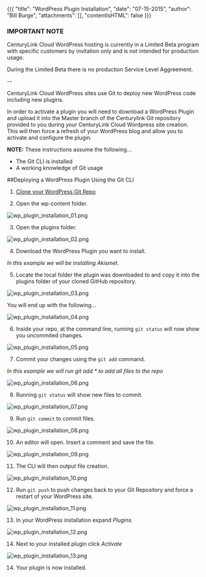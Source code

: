 {{{
  "title": "WordPress Plugin Installation",
  "date": "07-15-2015",
  "author": "Bill Burge",
  "attachments": [],
  "contentIsHTML": false
}}}

### IMPORTANT NOTECenturyLink Cloud WordPress hosting is currently in a Limited Beta program with specific customers by invitation only and is not intended for production usage.During the Limited Beta there is no production Service Level Aggreement.--

CenturyLink Cloud WordPress sites use Git to deploy new WordPress code including new plugins.

In order to activate a plugin you will need to download a WordPress Plugin and upload it into the Master branch of the Centurylink Git repository provided to you during your CenturyLink Cloud Wordpress site creation. This will then force a refresh of your WordPress blog and allow you to activate and configure the plugin.

**NOTE:** These instructions assume the following...

* The Git CLI is installed
* A working knowledge of Git usage

##Deploying a WordPress Plugin Using the Git CLI

1. [Clone your WordPress Git Repo](wordpress-clone-push-gitlab.md "Clone your WordPress Git Repo")

2. Open the wp-content folder.

  ![](../images/wp_plugin_installation/wp_plugin_installation_01.png "wp_plugin_installation_01.png")

3. Open the plugins folder.

  ![](../images/wp_plugin_installation/wp_plugin_installation_02.png "wp_plugin_installation_02.png")

4. Download the WordPress Plugin you want to install.

  _In this example we will be installing Akismet_.

5. Locate the local folder the plugin was downloaded to and copy it into the plugins folder of your cloned GitHub repository.

  ![](../images/wp_plugin_installation/wp_plugin_installation_03.png "wp_plugin_installation_03.png")

  You will end up with the following...

  ![](../images/wp_plugin_installation/wp_plugin_installation_04.png "wp_plugin_installation_04.png")

6. Inside your repo, at the command line, running `git status` will now show you uncommited changes.

  ![](../images/wp_plugin_installation/wp_plugin_installation_05.png "wp_plugin_installation_05.png")

7. Commit your changes using the `git add` command.

  _In this example we will run git add * to add all files to the repo_

  ![](../images/wp_plugin_installation/wp_plugin_installation_06.png "wp_plugin_installation_06.png")

8. Running `git status` will show new files to commit.

  ![](../images/wp_plugin_installation/wp_plugin_installation_07.png "wp_plugin_installation_07.png")

9. Run `git commit` to commit files.

  ![](../images/wp_plugin_installation/wp_plugin_installation_08.png "wp_plugin_installation_08.png")

10. An editor will open. Insert a comment and save the file.

  ![](../images/wp_plugin_installation/wp_plugin_installation_09.png "wp_plugin_installation_09.png")

11. The CLI will then output file creation.

  ![](../images/wp_plugin_installation/wp_plugin_installation_10.png "wp_plugin_installation_10.png")
  
12. Run `git push` to push changes back to your Git Repository and force a restart of your WordPress site.

  ![](../images/wp_plugin_installation/wp_plugin_installation_11.png "wp_plugin_installation_11.png")

13. In your WordPress installation expand _Plugins_.

  ![](../images/wp_plugin_installation/wp_plugin_installation_12.png "wp_plugin_installation_12.png")

14. Next to your installed plugin click _Activate_

  ![](../images/wp_plugin_installation/wp_plugin_installation_13.png "wp_plugin_installation_13.png")

14. Your plugin is now installed.
